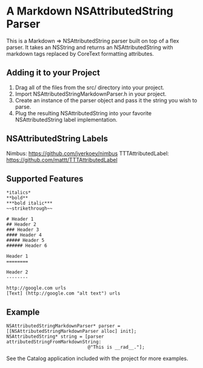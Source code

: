 A Markdown NSAttributedString Parser
====================================

This is a Markdown => NSAttributedString parser built on top of a flex parser. It takes an NSString
and returns an NSAttributedString with markdown tags replaced by CoreText formatting attributes.

Adding it to your Project
-------------------------

1. Drag all of the files from the src/ directory into your project.
2. Import NSAttributedStringMarkdownParser.h in your project.
3. Create an instance of the parser object and pass it the string you wish to parse.
4. Plug the resulting NSAttributedString into your favorite NSAttributedString label implementation.

NSAttributedString Labels
-------------------------

Nimbus: https://github.com/jverkoey/nimbus
TTTAttributedLabel: https://github.com/mattt/TTTAttributedLabel

Supported Features
------------------

    *italics*
    **bold**
    ***bold italic***
    ~~strikethrough~~
    
    # Header 1
    ## Header 2
    ### Header 3
    #### Header 4
    ##### Header 5
    ###### Header 6
    
    Header 1
    ========

    Header 2
    --------
    
    http://google.com urls
    [Text] (http://google.com "alt text") urls

Example
-------

    NSAttributedStringMarkdownParser* parser = [[NSAttributedStringMarkdownParser alloc] init];
    NSAttributedString* string = [parser attributedStringFromMarkdownString:
                                  @"This is __rad__."];

See the Catalog application included with the project for more examples.

